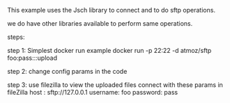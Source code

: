 This example uses the Jsch library to connect and to do sftp operations.

we do have other libraries available to perform same operations.

steps:

step 1:
Simplest docker run example
docker run -p 22:22 -d atmoz/sftp foo:pass:::upload

step 2:
change config params in the code

step 3:
use filezilla to view the uploaded files
connect with these params in fileZilla
host : sftp://127.0.0.1
username: foo
password: pass


